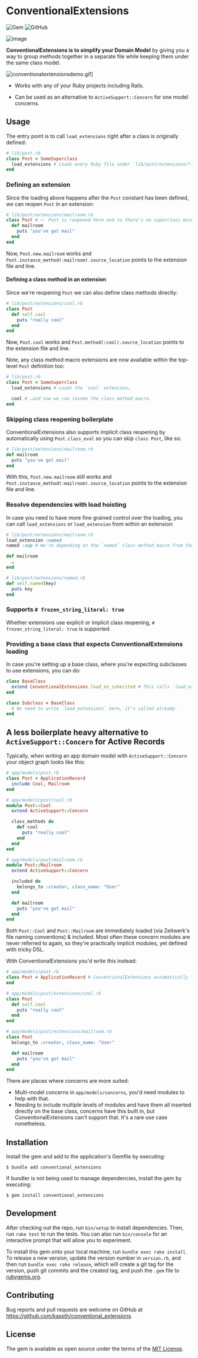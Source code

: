 # ConventionalExtensions

![Gem](https://img.shields.io/gem/v/conventional_extensions) ![GitHub](https://img.shields.io/github/license/kaspth/conventional_extensions)

![image](https://user-images.githubusercontent.com/85266997/189242869-6120490c-e0d4-4b27-911c-4c7f09aeb45e.png)


**ConventionalExtensions is to simplify your Domain Model** by giving you a way to group methods together in a separate file while keeping them under the same class model.

![conventionalextensionsdemo.gif](https://i.postimg.cc/V6DhPg2B/conventionalextensionsdemo.gif)]

- Works with any of your Ruby projects including Rails.

- Can be used as an alternative to `ActiveSupport::Concern` for one model concerns.

## Usage

The entry point is to call `load_extensions` right after a class is originally defined:

```ruby
# lib/post.rb
class Post < SomeSuperclass
  load_extensions # Loads every Ruby file under `lib/post/extensions/*.rb`.
end
```

### Defining an extension

Since the loading above happens after the `Post` constant has been defined, we can reopen `Post` in an extension:

```ruby
# lib/post/extensions/mailroom.rb
class Post # <- Post is reopened here and so there's no superclass mismatch error
  def mailroom
    puts "you've got mail"
  end
end
```

Now, `Post.new.mailroom` works and `Post.instance_method(:mailroom).source_location` points to the extension file and line.

#### Defining a class method in an extension

Since we're reopening `Post` we can also define class methods directly:

```ruby
# lib/post/extensions/cool.rb
class Post
  def self.cool
    puts "really cool"
  end
end
```

Now, `Post.cool` works and `Post.method(:cool).source_location` points to the extension file and line.

Note, any class method macro extensions are now available within the top-level `Post` definition too:

```ruby
# lib/post.rb
class Post < SomeSuperclass
  load_extensions # Loads the `cool` extension…

  cool # …and now we can invoke the class method macro.
end
```

### Skipping class reopening boilerplate

ConventionalExtensions also supports implicit class reopening by automatically using `Post.class_eval` so you can skip `class Post`, like so:

```ruby
# lib/post/extensions/mailroom.rb
def mailroom
  puts "you've got mail"
end
```

With this, `Post.new.mailroom` still works and `Post.instance_method(:mailroom).source_location` points to the extension file and line.

### Resolve dependencies with load hoisting

In case you need to have more fine grained control over the loading, you can call `load_extensions` or `load_extension` from within an extension:

```ruby
# lib/post/extensions/mailroom.rb
load_extension :named
named :sup # We're depending on the `named` class method macro from the `named` extension, and hoisting the loading.

def mailroom
  …
end

# lib/post/extensions/named.rb
def self.named(key)
  puts key
end
```

### Supports `# frozen_string_literal: true`

Whether extensions use explicit or implicit class reopening, `# frozen_string_literal: true` is supported.

### Providing a base class that expects ConventionalExtensions loading

In case you're setting up a base class, where you're expecting subclasses to use extensions, you can do:

```ruby
class BaseClass
  extend ConventionalExtensions.load_on_inherited # This calls `load_extensions` automatically in the `inherited` hook.
end

class Subclass < BaseClass
  # No need to write `load_extensions` here, it's called already.
end
```

## A less boilerplate heavy alternative to `ActiveSupport::Concern` for Active Records

Typically, when writing an app domain model with `ActiveSupport::Concern` your object graph looks like this:

```ruby
# app/models/post.rb
class Post < ApplicationRecord
  include Cool, Mailroom
end

# app/models/post/cool.rb
module Post::Cool
  extend ActiveSupport::Concern

  class_methods do
    def cool
      puts "really cool"
    end
  end
end

# app/models/post/mailroom.rb
module Post::Mailroom
  extend ActiveSupport::Concern

  included do
    belongs_to :creator, class_name: "User"
  end

  def mailroom
    puts "you've got mail"
  end
end
```

Both `Post::Cool` and `Post::Mailroom` are immediately loaded (via Zeitwerk's file naming conventions) & included. Most often these concern modules are never referred to again, so they're practically implicit modules, yet defined with tricky DSL.

With ConventionalExtensions you'd write this instead:

```ruby
# app/models/post.rb
class Post < ApplicationRecord # ConventionalExtensions automatically loads extensions for Active Record models.
end

# app/models/post/extensions/cool.rb
class Post
  def self.cool
    puts "really cool"
  end
end

# app/models/post/extensions/mailroom.rb
class Post
  belongs_to :creator, class_name: "User"

  def mailroom
    puts "you've got mail"
  end
end
```

There are places where concerns are more suited:
* Multi-model concerns in `app/models/concerns`, you'd need modules to help with that.
* Needing to include multiple levels of modules and have them all inserted directly on the base class, concerns have this built in, but ConventionalExtensions can't support that. It's a rare use case nonetheless.

## Installation

Install the gem and add to the application's Gemfile by executing:

    $ bundle add conventional_extensions

If bundler is not being used to manage dependencies, install the gem by executing:

    $ gem install conventional_extensions

## Development

After checking out the repo, run `bin/setup` to install dependencies. Then, run `rake test` to run the tests. You can also run `bin/console` for an interactive prompt that will allow you to experiment.

To install this gem onto your local machine, run `bundle exec rake install`. To release a new version, update the version number in `version.rb`, and then run `bundle exec rake release`, which will create a git tag for the version, push git commits and the created tag, and push the `.gem` file to [rubygems.org](https://rubygems.org).

## Contributing

Bug reports and pull requests are welcome on GitHub at https://github.com/kaspth/conventional_extensions.

## License

The gem is available as open source under the terms of the [MIT License](https://opensource.org/licenses/MIT).
